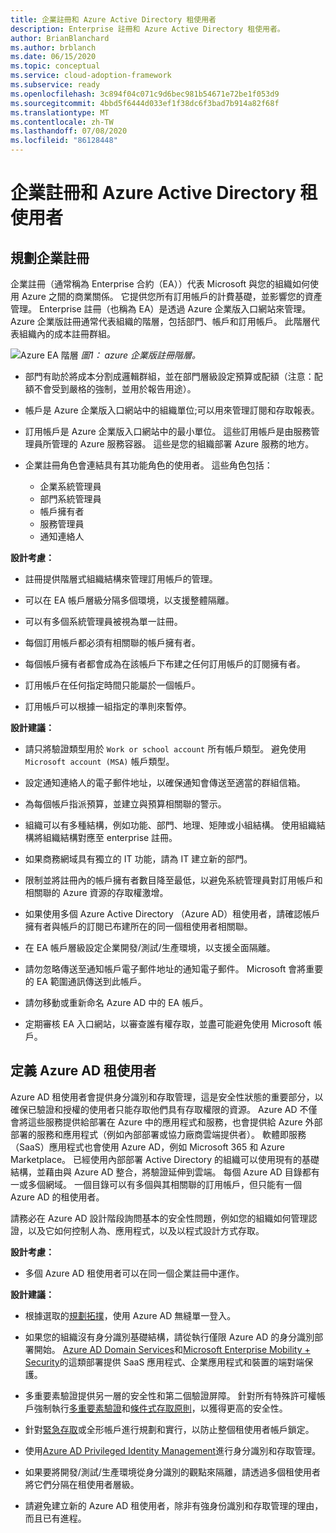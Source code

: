 ```yaml
---
title: 企業註冊和 Azure Active Directory 租使用者
description: Enterprise 註冊和 Azure Active Directory 租使用者。
author: BrianBlanchard
ms.author: brblanch
ms.date: 06/15/2020
ms.topic: conceptual
ms.service: cloud-adoption-framework
ms.subservice: ready
ms.openlocfilehash: 3c894f04c071c9d6bec981b54671e72be1f053d9
ms.sourcegitcommit: 4bbd5f6444d033ef1f38dc6f3bad7b914a82f68f
ms.translationtype: MT
ms.contentlocale: zh-TW
ms.lasthandoff: 07/08/2020
ms.locfileid: "86128448"
---
```

# <a name="enterprise-enrollment-and-azure-active-directory-tenants"></a>企業註冊和 Azure Active Directory 租使用者

## <a name="planning-for-enterprise-enrollment"></a>規劃企業註冊

企業註冊（通常稱為 Enterprise 合約（EA））代表 Microsoft 與您的組織如何使用 Azure 之間的商業關係。 它提供您所有訂用帳戶的計費基礎，並影響您的資產管理。 Enterprise 註冊（也稱為 EA）是透過 Azure 企業版入口網站來管理。 Azure 企業版註冊通常代表組織的階層，包括部門、帳戶和訂用帳戶。 此階層代表組織內的成本註冊群組。

![Azure EA 階層 ](./media/ea.png)
 _圖1： azure 企業版註冊階層。_

- 部門有助於將成本分割成邏輯群組，並在部門層級設定預算或配額（注意：配額不會受到嚴格的強制，並用於報告用途）。

- 帳戶是 Azure 企業版入口網站中的組織單位;可以用來管理訂閱和存取報表。

- 訂用帳戶是 Azure 企業版入口網站中的最小單位。 這些訂用帳戶是由服務管理員所管理的 Azure 服務容器。 這些是您的組織部署 Azure 服務的地方。

- 企業註冊角色會連結具有其功能角色的使用者。 這些角色包括：
  - 企業系統管理員
  - 部門系統管理員
  - 帳戶擁有者
  - 服務管理員
  - 通知連絡人

**設計考慮：**

- 註冊提供階層式組織結構來管理訂用帳戶的管理。

- 可以在 EA 帳戶層級分隔多個環境，以支援整體隔離。

- 可以有多個系統管理員被視為單一註冊。

- 每個訂用帳戶都必須有相關聯的帳戶擁有者。

- 每個帳戶擁有者都會成為在該帳戶下布建之任何訂用帳戶的訂閱擁有者。

- 訂用帳戶在任何指定時間只能屬於一個帳戶。

- 訂用帳戶可以根據一組指定的準則來暫停。

**設計建議：**

- 請只將驗證類型用於 `Work or school account` 所有帳戶類型。 避免使用 `Microsoft account (MSA)` 帳戶類型。

- 設定通知連絡人的電子郵件地址，以確保通知會傳送至適當的群組信箱。

- 為每個帳戶指派預算，並建立與預算相關聯的警示。

- 組織可以有多種結構，例如功能、部門、地理、矩陣或小組結構。 使用組織結構將組織結構對應至 enterprise 註冊。

- 如果商務網域具有獨立的 IT 功能，請為 IT 建立新的部門。

- 限制並將註冊內的帳戶擁有者數目降至最低，以避免系統管理員對訂用帳戶和相關聯的 Azure 資源的存取權激增。

- 如果使用多個 Azure Active Directory （Azure AD）租使用者，請確認帳戶擁有者與帳戶的訂閱已布建所在的同一個租使用者相關聯。

- 在 EA 帳戶層級設定企業開發/測試/生產環境，以支援全面隔離。

- 請勿忽略傳送至通知帳戶電子郵件地址的通知電子郵件。 Microsoft 會將重要的 EA 範圍通訊傳送到此帳戶。

- 請勿移動或重新命名 Azure AD 中的 EA 帳戶。

- 定期審核 EA 入口網站，以審查誰有權存取，並盡可能避免使用 Microsoft 帳戶。

## <a name="define-azure-ad-tenants"></a>定義 Azure AD 租使用者

Azure AD 租使用者會提供身分識別和存取管理，這是安全性狀態的重要部分，以確保已驗證和授權的使用者只能存取他們具有存取權限的資源。 Azure AD 不僅會將這些服務提供給部署在 Azure 中的應用程式和服務，也會提供給 Azure 外部部署的服務和應用程式（例如內部部署或協力廠商雲端提供者）。 軟體即服務（SaaS）應用程式也會使用 Azure AD，例如 Microsoft 365 和 Azure Marketplace。 已經使用內部部署 Active Directory 的組織可以使用現有的基礎結構，並藉由與 Azure AD 整合，將驗證延伸到雲端。 每個 Azure AD 目錄都有一或多個網域。 一個目錄可以有多個與其相關聯的訂用帳戶，但只能有一個 Azure AD 的租使用者。

請務必在 Azure AD 設計階段詢問基本的安全性問題，例如您的組織如何管理認證，以及它如何控制人為、應用程式，以及以程式設計方式存取。

**設計考慮：**

- 多個 Azure AD 租使用者可以在同一個企業註冊中運作。

**設計建議：**

- 根據選取的[規劃拓撲](https://docs.microsoft.com/azure/active-directory/hybrid/plan-connect-topologies)，使用 Azure AD 無縫單一登入。

- 如果您的組織沒有身分識別基礎結構，請從執行僅限 Azure AD 的身分識別部署開始。 [Azure AD Domain Services](https://docs.microsoft.com/azure/active-directory-domain-services)和[Microsoft Enterprise Mobility + Security](https://docs.microsoft.com/mem/intune/fundamentals/what-is-intune)的這類部署提供 SaaS 應用程式、企業應用程式和裝置的端對端保護。

- 多重要素驗證提供另一層的安全性和第二個驗證屏障。 針對所有特殊許可權帳戶強制執行[多重要素驗證](https://docs.microsoft.com/azure/active-directory/authentication/concept-mfa-howitworks)和[條件式存取原則](https://docs.microsoft.com/azure/active-directory/conditional-access/overview)，以獲得更高的安全性。

- 針對[緊急存取](https://docs.microsoft.com/azure/active-directory/users-groups-roles/directory-emergency-access)或全形帳戶進行規劃和實行，以防止整個租使用者帳戶鎖定。

- 使用[Azure AD Privileged Identity Management](https://docs.microsoft.com/azure/active-directory/privileged-identity-management/pim-configure)進行身分識別和存取管理。

- 如果要將開發/測試/生產環境從身分識別的觀點來隔離，請透過多個租使用者將它們分隔在租使用者層級。

- 請避免建立新的 Azure AD 租使用者，除非有強身份識別和存取管理的理由，而且已有進程。
